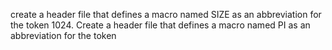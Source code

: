 create a header file that defines a macro named SIZE as an abbreviation for the token 1024.
Create a header file that defines a macro named PI as an abbreviation for the token
